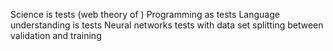 Science is tests (web theory of )
Programming as tests
Language understanding is tests
Neural networks tests with data set splitting between validation and training
